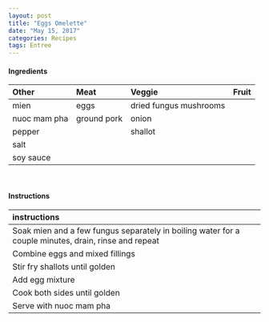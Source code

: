 ```yaml
---
layout: post
title: "Eggs Omelette"
date: "May 15, 2017"
categories: Recipes
tags: Entree
---
```









#### Ingredients

<table class = "presenttab">
 <thead>
  <tr>
   <th style="text-align:left;"> Other </th>
   <th style="text-align:left;"> Meat </th>
   <th style="text-align:left;"> Veggie </th>
   <th style="text-align:left;"> Fruit </th>
  </tr>
 </thead>
<tbody>
  <tr>
   <td style="text-align:left;"> mien </td>
   <td style="text-align:left;"> eggs </td>
   <td style="text-align:left;"> dried fungus mushrooms </td>
   <td style="text-align:left;">  </td>
  </tr>
  <tr>
   <td style="text-align:left;"> nuoc mam pha </td>
   <td style="text-align:left;"> ground pork </td>
   <td style="text-align:left;"> onion </td>
   <td style="text-align:left;">  </td>
  </tr>
  <tr>
   <td style="text-align:left;"> pepper </td>
   <td style="text-align:left;">  </td>
   <td style="text-align:left;"> shallot </td>
   <td style="text-align:left;">  </td>
  </tr>
  <tr>
   <td style="text-align:left;"> salt </td>
   <td style="text-align:left;">  </td>
   <td style="text-align:left;">  </td>
   <td style="text-align:left;">  </td>
  </tr>
  <tr>
   <td style="text-align:left;"> soy sauce </td>
   <td style="text-align:left;">  </td>
   <td style="text-align:left;">  </td>
   <td style="text-align:left;">  </td>
  </tr>
</tbody>
</table>

<br>

#### Instructions

<table class = "presenttabnoh">
 <thead>
  <tr>
   <th style="text-align:left;"> instructions </th>
  </tr>
 </thead>
<tbody>
  <tr>
   <td style="text-align:left;"> Soak mien and a few fungus separately in boiling water for a couple minutes, drain, rinse and repeat </td>
  </tr>
  <tr>
   <td style="text-align:left;"> Combine eggs and mixed fillings </td>
  </tr>
  <tr>
   <td style="text-align:left;"> Stir fry shallots until golden </td>
  </tr>
  <tr>
   <td style="text-align:left;"> Add egg mixture </td>
  </tr>
  <tr>
   <td style="text-align:left;"> Cook both sides until golden </td>
  </tr>
  <tr>
   <td style="text-align:left;"> Serve with nuoc mam pha </td>
  </tr>
</tbody>
</table>

